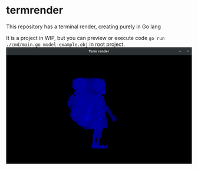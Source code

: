 # termrender
This repository has a terminal render, creating purely in Go lang

It is a project in WIP, but you can preview or execute code `go run ./cmd/main.go model-example.obj` in root project.
![image](preview.png)